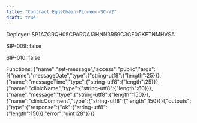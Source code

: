 ```yaml
---
title: "Contract EggsChain-Pioneer-SC-V2"
draft: true
---
```

Deployer: SP1AZGRQH05CPARQA13HNN3R59C3GF0GKFTNMHVSA

SIP-009: false

SIP-010: false

Functions:
{"name":"set-message","access":"public","args":[{"name":"messageDate","type":{"string-utf8":{"length":25}}},{"name":"messageTime","type":{"string-utf8":{"length":25}}},{"name":"clinicName","type":{"string-utf8":{"length":60}}},{"name":"message","type":{"string-utf8":{"length":150}}},{"name":"clinicComment","type":{"string-utf8":{"length":150}}}],"outputs":{"type":{"response":{"ok":{"string-utf8":{"length":150}},"error":"uint128"}}}}

